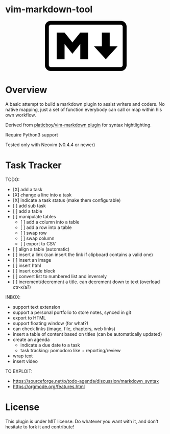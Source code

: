 # vim-markdown-tool

<p align="center">
  <img width="256" height="157" src="./icon.png">
</p>

# Overview

A basic attempt to build a markdown plugin to assist writers and coders. No
native mapping, just a set of function everybody can call or map within his
own workflow.

Derived from [platicboy/vim-markdown plugin](https://github.com/plasticboy/vim-markdown)
for syntax hightlighting.

Require Python3 support

Tested only with Neovim (v0.4.4 or newer)

# Task Tracker

TODO:

- [X] add a task
- [X] change a line into a task
- [X] indicate a task status (make them configurable)
- [ ] add sub task
- [ ] add a table
- [ ] manipulate tables
    - [ ] add a column into a table
    - [ ] add a row into a table
    - [ ] swap row
    - [ ] swap column
    - [ ] export to CSV
- [ ] align a table (automatic)
- [ ] insert a link (can insert the link if clipboard contains a valid one)
- [ ] insert an image
- [ ] insert html
- [ ] insert code block
- [ ] convert list to numbered list and inversely
- [ ] increment/decrement a title. can decrement down to text (overload ctr-x/a?)

INBOX:

- support text extension
- support a personal portfolio to store notes, synced in git
- export to HTML
- support floating window (for what?)
- can check links (image, file, chapters, web links)
- insert a table of content based on titles (can be automatically updated)
- create an agenda
    - indicate a due date to a task
    - task tracking: pomodoro like + reporting/review
- wrap text
- insert video


TO EXPLOIT:

- https://sourceforge.net/p/todo-agenda/discussion/markdown_syntax
- https://orgmode.org/features.html

# License

This plugin is under MIT license. Do whatever you want with it, and don't
hesitate to fork it and contribute!
